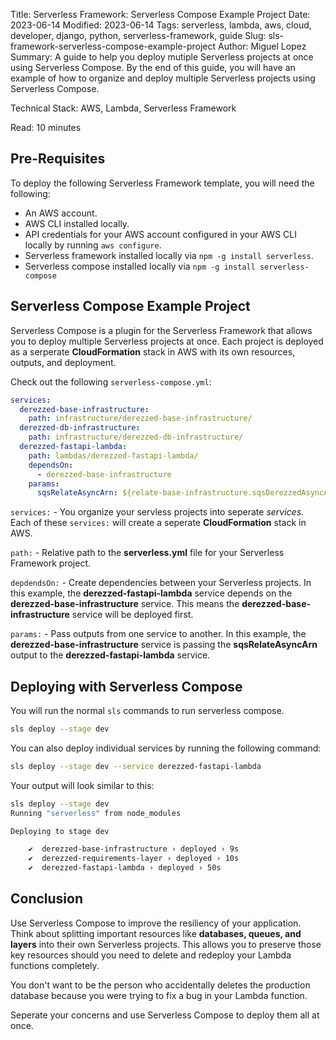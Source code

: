 Title: Serverless Framework: Serverless Compose Example Project
Date: 2023-06-14
Modified: 2023-06-14
Tags: serverless, lambda, aws, cloud, developer, django, python, serverless-framework, guide
Slug: sls-framework-serverless-compose-example-project
Author: Miguel Lopez
Summary: A guide to help you deploy mutiple Serverless projects at once using Serverless Compose. By the end of this guide, you will have an example of how to organize and deploy multiple Serverless projects using Serverless Compose.

Technical Stack: AWS, Lambda, Serverless Framework

Read: 10 minutes

## Pre-Requisites

To deploy the following Serverless Framework template, you will need the following:

- An AWS account.
- AWS CLI installed locally. 
- API credentials for your AWS account configured in your AWS CLI locally by running `aws configure`.
- Serverless framework installed locally via `npm -g install serverless`.
- Serverless compose installed locally via `npm -g install serverless-compose`

## Serverless Compose Example Project

Serverless Compose is a plugin for the Serverless Framework that allows you to deploy multiple Serverless projects at once. Each project is deployed as a serperate **CloudFormation** stack in AWS with its own resources, outputs, and deployment.

Check out the following `serverless-compose.yml`:
```yml
services:
  derezzed-base-infrastructure:
    path: infrastructure/derezzed-base-infrastructure/
  derezzed-db-infrastructure:
    path: infrastructure/derezzed-db-infrastructure/
  derezzed-fastapi-lambda:
    path: lambdas/derezzed-fastapi-lambda/
    dependsOn:
      - derezzed-base-infrastructure
    params:
      sqsRelateAsyncArn: ${relate-base-infrastructure.sqsDerezzedAsyncArn}
```

`services:` - You organize your servless projects into seperate *services*. Each of these `services:` will create a seperate **CloudFormation** stack in AWS.

`path:` - Relative path to the **serverless.yml** file for your Serverless Framework project.

`depdendsOn:` - Create dependencies between your Serverless projects. In this example, the **derezzed-fastapi-lambda** service depends on the **derezzed-base-infrastructure** service. This means the **derezzed-base-infrastructure** service will be deployed first. 

`params:` - Pass outputs from one service to another. In this example, the **derezzed-base-infrastructure** service is passing the **sqsRelateAsyncArn** output to the **derezzed-fastapi-lambda** service.

## Deploying with Serverless Compose

You will run the normal `sls` commands to run serverless compose. 

```bash
sls deploy --stage dev
```

You can also deploy individual services by running the following command:

```bash
sls deploy --stage dev --service derezzed-fastapi-lambda
```

Your output will look similar to this:
```bash
sls deploy --stage dev
Running "serverless" from node_modules

Deploying to stage dev

    ✔  derezzed-base-infrastructure › deployed › 9s
    ✔  derezzed-requirements-layer › deployed › 10s
    ✔  derezzed-fastapi-lambda › deployed › 50s
```

## Conclusion

Use Serverless Compose to improve the resiliency of your application. Think about splitting important resources like **databases, queues, and layers** into their own Serverless projects. This allows you to preserve those key resources should you need to delete and redeploy your Lambda functions completely.

You don't want to be the person who accidentally deletes the production database because you were trying to fix a bug in your Lambda function.

Seperate your concerns and use Serverless Compose to deploy them all at once.